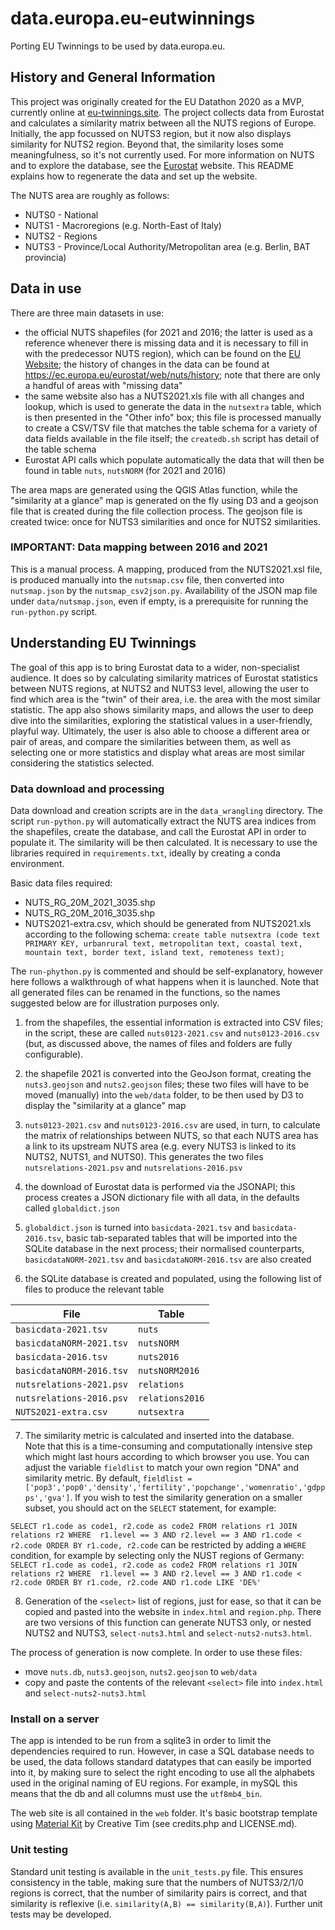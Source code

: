 # data.europa.eu-eutwinnings
Porting EU Twinnings to be used by data.europa.eu.  

## History and General Information
This project was originally created for the EU Datathon 2020 as a MVP, currently online at [eu-twinnings.site](http://eu-twinnings.site). The project collects data from Eurostat and calculates a similarity matrix between all the NUTS regions of Europe. Initially, the app focussed on NUTS3 region, but it now also displays similarity for NUTS2 region. Beyond that, the similarity loses some meaningfulness, so it's not currently used. For more information on NUTS and to explore the database, see the [Eurostat](https://ec.europa.eu/eurostat/data/database) website. This README explains how to regenerate the data and set up the website.

The NUTS area are roughly as follows:

- NUTS0 - National
- NUTS1 - Macroregions (e.g. North-East of Italy)
- NUTS2 - Regions
- NUTS3 - Province/Local Authority/Metropolitan area (e.g. Berlin, BAT provincia)

## Data in use
There are three main datasets in use:
- the official NUTS shapefiles (for 2021 and 2016; the latter is used as a reference whenever there is missing data and it is necessary to fill in with the predecessor NUTS region), which can be found on the [EU Website](https://ec.europa.eu/eurostat/web/gisco/geodata/reference-data/administrative-units-statistical-units/nuts); the history of changes in the data can be found at https://ec.europa.eu/eurostat/web/nuts/history; note that there are only a handful of areas with "missing data"
- the same website also has a NUTS2021.xls file with all changes and lookup, which is used to generate the data in the `nutsextra` table, which is then presented in the "Other info" box; this file is processed manually to create a CSV/TSV file that matches the table schema for a variety of data fields available in the file itself; the `createdb.sh` script has detail of the table schema
- Eurostat API calls which populate automatically the data that will then be found in table `nuts`, `nutsNORM` (for 2021 and 2016)

The area maps are generated using the QGIS Atlas function, while the "similarity at a glance" map is generated on the fly using D3 and a geojson file that is created during the file collection process. The geojson file is created twice: once for NUTS3 similarities and once for NUTS2 similarities.

### IMPORTANT: Data mapping between 2016 and 2021
This is a manual process. A mapping, produced from the NUTS2021.xsl file, is produced manually into the `nutsmap.csv` file, then converted into `nutsmap.json` by the `nutsmap_csv2json.py`. Availability of the JSON map file under `data/nutsmap.json`, even if empty, is a prerequisite for running the `run-python.py` script.

## Understanding EU Twinnings
The goal of this app is to bring Eurostat data to a wider, non-specialist audience.
It does so by calculating similarity matrices of Eurostat statistics between NUTS regions, at NUTS2 and NUTS3 level, allowing the user to find which area is the "twin" of their area, i.e. the area with the most similar statistic. The app also shows similarity maps, and allows the user to deep dive into the similarities, exploring the statistical values in a user-friendly, playful way.
Ultimately, the user is also able to choose a different area or pair of areas, and compare the similarities between them, as well as selecting one or more statistics and display what areas are most similar considering the statistics selected.

### Data download and processing
Data download and creation scripts are in the `data_wrangling` directory. The script `run-python.py` will automatically extract the NUTS area indices from the shapefiles, create the database, and call the Eurostat API in order to populate it. The similarity will be then calculated. It is necessary to use the libraries required in `requirements.txt`, ideally by creating a conda environment.

Basic data files required:
- NUTS_RG_20M_2021_3035.shp
- NUTS_RG_20M_2016_3035.shp
- NUTS2021-extra.csv, which should be generated from NUTS2021.xls according to the following schema: `create table nutsextra (code text PRIMARY KEY, urbanrural text, metropolitan text, coastal text, mountain text, border text, island text, remoteness text);`

The `run-phython.py` is commented and should be self-explanatory, however here follows a walkthrough of what happens when it is launched. Note that all generated files can be renamed in the functions, so the names suggested below are for illustration purposes only.


1. from the shapefiles, the essential information is extracted into CSV files; in the script, these are called `nuts0123-2021.csv` and `nuts0123-2016.csv` (but, as discussed above, the names of files and folders are fully configurable).

2. the shapefile 2021 is converted into the GeoJson format, creating the `nuts3.geojson` and `nuts2.geojson` files; these two files will have to be moved (manually) into the `web/data` folder, to be then used by D3 to display the "similarity at a glance" map

3. `nuts0123-2021.csv` and `nuts0123-2016.csv` are used, in turn, to calculate the matrix of relationships between NUTS, so that each NUTS area has a link to its upstream NUTS area (e.g. every NUTS3 is linked to its NUTS2, NUTS1, and NUTS0). This generates the two files `nutsrelations-2021.psv` and `nutsrelations-2016.psv`

4. the download of Eurostat data is performed via the JSONAPI; this process creates a JSON dictionary file with all data, in the defaults called `globaldict.json`

5. `globaldict.json` is turned into `basicdata-2021.tsv` and `basicdata-2016.tsv`, basic tab-separated tables that will be imported into the SQLite database in the next process; their normalised counterparts, `basicdataNORM-2021.tsv` and `basicdataNORM-2016.tsv` are also created

6. the SQLite database is created and populated, using the following list of files to produce the relevant table

|       File               |       Table       |
| ------------------------ | ----------------- |
|    `basicdata-2021.tsv`  |       `nuts`      |  
| `basicdataNORM-2021.tsv` |     `nutsNORM`    |
|    `basicdata-2016.tsv`  |     `nuts2016`    |
| `basicdataNORM-2016.tsv` |   `nutsNORM2016`  |
| `nutsrelations-2021.psv` |     `relations`   |
| `nutsrelations-2016.psv` |   `relations2016` |
|    `NUTS2021-extra.csv`  |     `nutsextra`   |


7. The similarity metric is calculated and inserted into the database.  
Note that this is a time-consuming and computationally intensive step which might last hours according to which browser you use. You can adjust the variable `fieldlist` to match your own region "DNA" and similarity metric. By default, `fieldlist = ['pop3','pop0','density','fertility','popchange','womenratio','gdppps','gva']`. If you wish to test the similarity generation on a smaller subset, you should act on the `SELECT` statement, for example:

`SELECT r1.code as code1, r2.code as code2 FROM relations r1 JOIN relations r2 WHERE  r1.level == 3 AND r2.level == 3 AND r1.code < r2.code ORDER BY r1.code, r2.code`
can be restricted by adding a `WHERE` condition, for example by selecting only the NUST regions of Germany:
`SELECT r1.code as code1, r2.code as code2 FROM relations r1 JOIN relations r2 WHERE  r1.level == 3 AND r2.level == 3 AND r1.code < r2.code ORDER BY r1.code, r2.code AND r1.code LIKE 'DE%'`

8. Generation of the `<select>` list of regions, just for ease, so that it can be copied and pasted into the website in `index.html` and `region.php`. There are two versions of this function can generate NUTS3 only, or nested NUTS2 and NUTS3, `select-nuts3.html` and `select-nuts2-nuts3.html`.



The process of generation is now complete. In order to use these files:
- move `nuts.db`, `nuts3.geojson`, `nuts2.geojson` to `web/data`
- copy and paste the contents of the relevant `<select>` file into `index.html` and `select-nuts2-nuts3.html`

### Install on a server
The app is intended to be run from a sqlite3 in order to limit the dependencies required to run. However, in case a SQL database needs to be used, the data follows standard datatypes that can easily be imported into it, by making sure to select the right encoding to use all the alphabets used in the original naming of EU regions. For example, in mySQL this means that the db and all columns must use the `utf8mb4_bin`.

The web site is all contained in the `web` folder. It's basic bootstrap template using [Material Kit](https://www.creative-tim.com/product/material-kit) by Creative Tim (see credits.php and LICENSE.md).

### Unit testing
Standard unit testing is available in the `unit_tests.py` file. This ensures consistency in the table, making sure that the numbers of NUTS3/2/1/0 regions is correct, that the number of similarity pairs is correct, and that similarity is reflexive (i.e. `similarity(A,B) == similarity(B,A)`). Further unit tests may be developed.
